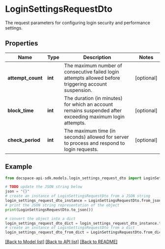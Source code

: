 # LoginSettingsRequestDto
The request parameters for configuring login security and performance settings.

## Properties

Name | Type | Description | Notes
------------ | ------------- | ------------- | -------------
**attempt_count** | **int** | The maximum number of consecutive failed login attempts allowed before triggering account suspension. | [optional] 
**block_time** | **int** | The duration (in minutes) for which an account remains suspended after exceeding maximum login attempts. | [optional] 
**check_period** | **int** | The maximum time (in seconds) allowed for server to process and respond to login requests. | [optional] 

## Example

```python
from docspace-api-sdk.models.login_settings_request_dto import LoginSettingsRequestDto

# TODO update the JSON string below
json = "{}"
# create an instance of LoginSettingsRequestDto from a JSON string
login_settings_request_dto_instance = LoginSettingsRequestDto.from_json(json)
# print the JSON string representation of the object
print(LoginSettingsRequestDto.to_json())

# convert the object into a dict
login_settings_request_dto_dict = login_settings_request_dto_instance.to_dict()
# create an instance of LoginSettingsRequestDto from a dict
login_settings_request_dto_from_dict = LoginSettingsRequestDto.from_dict(login_settings_request_dto_dict)
```
[[Back to Model list]](../README.md#documentation-for-models) [[Back to API list]](../README.md#documentation-for-api-endpoints) [[Back to README]](../README.md)


